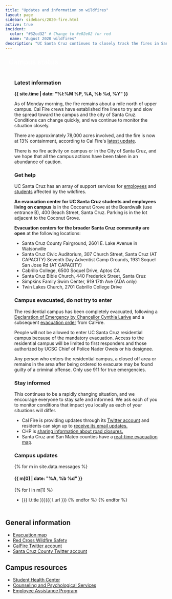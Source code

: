 ```yaml
---
title: "Updates and information on wildfires"
layout: page 
sidebar: sidebars/2020-fire.html
active: true
incident:
  color: "#32cd32" # Change to #e02e02 for red
  name: "August 2020 wildfires"
description: "UC Santa Cruz continues to closely track the fires in Santa Cruz, Santa Clara, and neighboring counties. This event has resulted in multiple evacuations and air quality concerns."
---
```


<section style="border: 4px solid {{ page.incident.color }}; padding: 0; margin: 0 0 2em 0;">
  
  <h2 style="margin: 0 0 .5em 0; background-color: {{ page.incident.color }}; line-height: 1; padding: .5em .5em .45em .5em; color: white;"><i class="far fa-bell"></i> Campus status</h2>

  <div style="padding: .05em 2em .5em 2em;">

### Latest information

<b>{{ site.time | date: "%l:%M %P, %A, %b %d, %Y" }}</b>

As of Monday morning, the fire remains about a mile north of upper campus. Cal Fire crews have established fire lines to try and slow the spread toward the campus and the city of Santa Cruz. Conditions can change quickly, and we continue to monitor the situation closely.

There are approximately 78,000 acres involved, and the fire is now at 13% containment, according to Cal Fire's [latest update](https://files.constantcontact.com/13ae4c7f701/c331c72d-edd3-492f-9648-2be933b8631e.pdf).

There is no fire activity on campus or in the City of Santa Cruz, and we hope that all the campus actions have been taken in an abundance of caution.

### Get help

UC Santa Cruz has an array of support services for [employees](https://news.ucsc.edu/2020/08/support-services-for-employees-impacted-by-wildfires.html)  and [students](https://news.ucsc.edu/2020/08/you-are-not-alone.html) affected by the wildfires. 

**An evacuation center for UC Santa Cruz students and employees living on campus** is in the Cocoanut Grove at the Boardwalk (use entrance B), 400 Beach Street, Santa Cruz. Parking is in the lot adjacent to the Coconut Grove. 

**Evacuation centers for the broader Santa Cruz community are open** at the following locations:

* Santa Cruz County Fairground, 2601 E. Lake Avenue in Watsonville
* Santa Cruz Civic Auditorium, 307 Church Street, Santa Cruz (AT CAPACITY) Seventh Day Adventist Camp Grounds, 1931 Soquel San Jose Rd (AT CAPACITY) 
* Cabrillo College, 6500 Soquel Drive, Aptos CA
* Santa Cruz Bible Church, 440 Frederick Street, Santa Cruz
* Simpkins Family Swim Center, 919 17th Ave (ADA only)
* Twin Lakes Church, 2701 Cabrillo College Drive

### Campus evacuated, do not try to enter

The residential campus has been completely evacuated, following a [Declaration of Emergency by Chancellor Cynthia Larive](https://news.ucsc.edu/2020/08/chancellor-declaration.html) and a subsequent [evacuation order](https://news.ucsc.edu/2020/08/images/calfire-order.pdf) from CalFire. 

People will not be allowed to enter UC Santa Cruz residential campus because of the mandatory evacuation. Access to the residential campus will be limited to first responders and those authorized by UCSC Chief of Police Nader Oweis or his designee.

Any person who enters the residential campus, a closed off area or remains in the area after being ordered to evacuate may be found guilty of a criminal offense. Only use 911 for true emergencies. 

### Stay informed

This continues to be a rapidly changing situation, and we encourage everyone to stay safe and informed. We ask each of you to monitor conditions that impact you locally as each of your situations will differ.

- Cal Fire is providing updates through its [Twitter account](https://twitter.com/CALFIRECZU)  and residents can sign up to [receive its email updates.](https://tinyurl.com/czulightning)
- CHP is [sharing information about road closures.](https://twitter.com/CHPscrz)
- Santa Cruz and San Mateo counties have a [real-time evacuation map](https://www.smco.community.zonehaven.com/).

### Campus updates

{% for m in site.data.messages %}
#### {{ m[0] | date: "%A, %b %d" }}
  {% for l in m[1] %}
  - [{{ l.title }}]({{ l.url }})
  {% endfor %}
{% endfor %}

</div>

</section>

## General information

- [Evacuation map](https://www.smco.community.zonehaven.com)
- [Red Cross Wildfire Safety](https://www.redcross.org/get-help/how-to-prepare-for-emergencies/types-of-emergencies/wildfire.html)
- [CalFire Twitter account](https://twitter.com/CALFIRECZU)
- [Santa Cruz County Twitter account](https://twitter.com/sccounty)

## Campus resources

- [Student Health Center](https://healthcenter.ucsc.edu)
- [Counseling and Psychological Services](https://caps.ucsc.edu)
- [Employee Assistance Program](https://shr.ucsc.edu/benefits/eap/)
